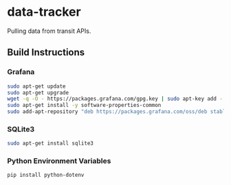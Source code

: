 # data-tracker
Pulling data from transit APIs.

## Build Instructions

### Grafana

```bash
sudo apt-get update
sudo apt-get upgrade
wget -q -O - https://packages.grafana.com/gpg.key | sudo apt-key add -
sudo apt-get install -y software-properties-common
sudo add-apt-repository "deb https://packages.grafana.com/oss/deb stable main"
```

### SQLite3
```bash
sudo apt-get install sqlite3
```

### Python Environment Variables
```bash
pip install python-dotenv
```